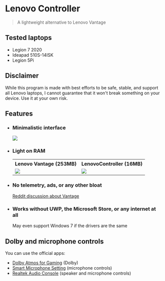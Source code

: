 # Lenovo Controller

> A lightweight alternative to Lenovo Vantage

## Tested laptops

- Legion 7 2020
- Ideapad 510S-14ISK
- Legion 5Pi

## Disclaimer

While this program is made with best efforts to be safe, stable, and support all Lenovo laptops, I cannot guarantee that it won't break something on your device. Use it at your own risk.

## Features

- ### Minimalistic interface

  ![](assets/3.png)

- ### Light on RAM

    <table>
    <tr>
        <th>Lenovo Vantage (253MB)</th>
        <th>LenovoController (16MB)</th>
    </tr>
        <tr>
            <td><img src="assets/1.png"/></td>
            <td><img src="assets/2.png"/></td>
        </tr>
    </table>

- ### No telemetry, ads, or any other bloat

  [Reddit discussion about Vantage](https://www.reddit.com/r/Lenovo/comments/iabq0q/bloat_lenovo_vantage_now_pushing_snake_oil/)

- ### Works without UWP, the Microsoft Store, or any internet at all
  May even support Windows 7 if the drivers are the same

## Dolby and microphone controls

You can use the official apps:

- [Dolby Atmos for Gaming](https://www.microsoft.com/store/productId/9N00HQPF5RJ6) (Dolby)
- [Smart Microphone Setting](https://www.microsoft.com/store/productId/9PMHKXF40N04) (microphone controls)
- [Realtek Audio Console](https://www.microsoft.com/store/productId/9P2B8MCSVPLN) (speaker and microphone controls)
